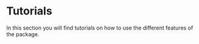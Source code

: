# Tutorials

In this section you will find tutorials on how to use the different features of the package.